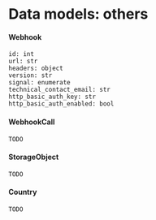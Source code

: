 # Data models: others

#### Webhook
    id: int
    url: str
    headers: object
    version: str
    signal: enumerate
    technical_contact_email: str
    http_basic_auth_key: str
    http_basic_auth_enabled: bool

#### WebhookCall
    TODO

#### StorageObject
    TODO

#### Country
    TODO
